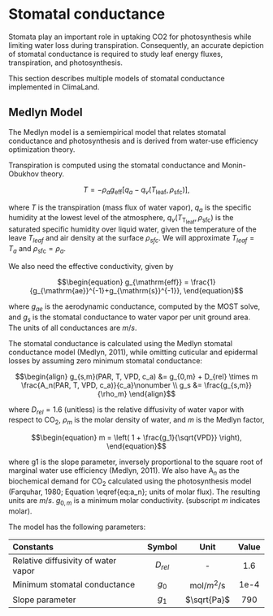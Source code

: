 # Stomatal conductance
Stomata play an important role in uptaking CO2 for photosynthesis while limiting water loss during transpiration. Consequently, an accurate depiction of stomatal conductance is required to study leaf energy fluxes, transpiration, and photosynthesis.

This section describes multiple models of stomatal conductance implemented in ClimaLand. 

## Medlyn Model

The Medlyn model is a semiempirical model that relates stomatal conductance and photosynthesis and is derived from water-use efficiency optimization theory.

Transpiration is computed using the stomatal conductance and Monin-Obukhov theory.
```math
\begin{equation}
T = -\rho_a g_{\mathrm{eff}} \left[q_{a}- q_v(T_\mathrm{leaf}, \rho_\mathrm{sfc}) \right],
\end{equation}
```
where $T$ is the transpiration (mass flux of water vapor), $q_{a}$ is the specific humidity at the lowest level of the atmosphere, $q_v(T_\mathrm{T_{leaf}}, \rho_\mathrm{sfc})$ is the saturated specific humidity over liquid water, given the temperature of the leave $T_{leaf}$ and air density at the surface $\rho_{sfc}$. We will approximate $T_{leaf} = T_{a}$ and $\rho_{\mathrm{sfc}} = \rho_a$.

We also need the effective conductivity, given by
```math
\begin{equation}
    g_{\mathrm{eff}} = \frac{1}{g_{\mathrm{ae}}^{-1}+g_{\mathrm{s}}^{-1}},
\end{equation}
```
where $g_{ae}$ is the aerodynamic conductance, computed by the MOST solve, and $g_s$ is the stomatal conductance to water vapor per unit ground area. The units of all conductances are $m/s$.

The stomatal conductance is calculated using the Medlyn stomatal conductance model (Medlyn, 2011), while omitting cuticular and epidermal losses by assuming zero minimum stomatal conductance:
```math
\begin{align}
g_{s,m}(PAR, T, VPD, c_a) &= g_{0,m} + D_{rel} \times m \frac{A_n(PAR, T, VPD, c_a)}{c_a}\nonumber \\
g_s &= \frac{g_{s,m}}{\rho_m}
\end{align}
```
where $D_{rel} =1.6$ (unitless) is the relative diffusivity of water vapor with respect to CO$_2$, $\rho_m$ is the molar density of water, and $m$ is the Medlyn factor,
```math
\begin{equation}
    m = \left( 1 + \frac{g_1}{\sqrt{VPD}} \right), 
\end{equation}
```
where g1 is the slope parameter, inversely proportional to the square root of marginal water use efficiency (Medlyn, 2011). We also have A$_n$ as the biochemical demand for CO$_2$ calculated using the photosynthesis model (Farquhar, 1980; Equation \eqref{eq:a_n}; units of molar flux). The resulting units are $m/s$. $g_{0,m}$ is a minimum molar conductivity. (subscript $m$ indicates molar).

The model has the following parameters:

| Constants | Symbol | Unit | Value |
| :---         |     :---:      |    :---:      |     :---:   |
| Relative diffusivity of water vapor | $D_{rel}$  | - | 1.6 |
| Minimum stomatal conductance | $g_0$ | mol/$m^2$/s | 1e-4 |
| Slope parameter | $g_1$  | $\sqrt{Pa}$  | 790 |


